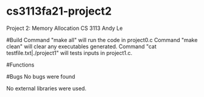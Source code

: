 # cs3113fa21-project2
Project 2: Memory Allocation CS 3113 Andy Le

#Build 
Command "make all" will run the code in project0.c Command "make clean" will clear any executables generated. Command "cat testfile.txt|./project1" will tests inputs in project1.c.

#Functions


#Bugs No bugs were found

No external libraries were used.
